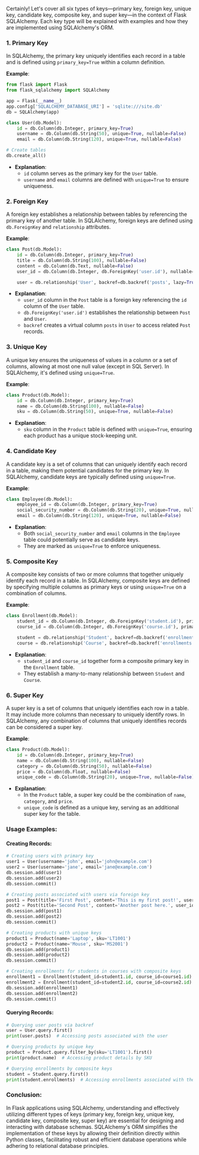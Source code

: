 Certainly! Let's cover all six types of keys—primary key, foreign key, unique key, candidate key, composite key, and super key—in the context of Flask SQLAlchemy. Each key type will be explained with examples and how they are implemented using SQLAlchemy's ORM.

### 1. Primary Key

In SQLAlchemy, the primary key uniquely identifies each record in a table and is defined using `primary_key=True` within a column definition.

**Example**:

```python
from flask import Flask
from flask_sqlalchemy import SQLAlchemy

app = Flask(__name__)
app.config['SQLALCHEMY_DATABASE_URI'] = 'sqlite:///site.db'
db = SQLAlchemy(app)

class User(db.Model):
    id = db.Column(db.Integer, primary_key=True)
    username = db.Column(db.String(50), unique=True, nullable=False)
    email = db.Column(db.String(120), unique=True, nullable=False)

# Create tables
db.create_all()
```

- **Explanation**:
  - `id` column serves as the primary key for the `User` table.
  - `username` and `email` columns are defined with `unique=True` to ensure uniqueness.

### 2. Foreign Key

A foreign key establishes a relationship between tables by referencing the primary key of another table. In SQLAlchemy, foreign keys are defined using `db.ForeignKey` and `relationship` attributes.

**Example**:

```python
class Post(db.Model):
    id = db.Column(db.Integer, primary_key=True)
    title = db.Column(db.String(100), nullable=False)
    content = db.Column(db.Text, nullable=False)
    user_id = db.Column(db.Integer, db.ForeignKey('user.id'), nullable=False)

    user = db.relationship('User', backref=db.backref('posts', lazy=True))
```

- **Explanation**:
  - `user_id` column in the `Post` table is a foreign key referencing the `id` column of the `User` table.
  - `db.ForeignKey('user.id')` establishes the relationship between `Post` and `User`.
  - `backref` creates a virtual column `posts` in `User` to access related `Post` records.

### 3. Unique Key

A unique key ensures the uniqueness of values in a column or a set of columns, allowing at most one null value (except in SQL Server). In SQLAlchemy, it's defined using `unique=True`.

**Example**:

```python
class Product(db.Model):
    id = db.Column(db.Integer, primary_key=True)
    name = db.Column(db.String(100), nullable=False)
    sku = db.Column(db.String(50), unique=True, nullable=False)
```

- **Explanation**:
  - `sku` column in the `Product` table is defined with `unique=True`, ensuring each product has a unique stock-keeping unit.

### 4. Candidate Key

A candidate key is a set of columns that can uniquely identify each record in a table, making them potential candidates for the primary key. In SQLAlchemy, candidate keys are typically defined using `unique=True`.

**Example**:

```python
class Employee(db.Model):
    employee_id = db.Column(db.Integer, primary_key=True)
    social_security_number = db.Column(db.String(20), unique=True, nullable=False)
    email = db.Column(db.String(120), unique=True, nullable=False)
```

- **Explanation**:
  - Both `social_security_number` and `email` columns in the `Employee` table could potentially serve as candidate keys.
  - They are marked as `unique=True` to enforce uniqueness.

### 5. Composite Key

A composite key consists of two or more columns that together uniquely identify each record in a table. In SQLAlchemy, composite keys are defined by specifying multiple columns as primary keys or using `unique=True` on a combination of columns.

**Example**:

```python
class Enrollment(db.Model):
    student_id = db.Column(db.Integer, db.ForeignKey('student.id'), primary_key=True)
    course_id = db.Column(db.Integer, db.ForeignKey('course.id'), primary_key=True)

    student = db.relationship('Student', backref=db.backref('enrollments', lazy=True))
    course = db.relationship('Course', backref=db.backref('enrollments', lazy=True))
```

- **Explanation**:
  - `student_id` and `course_id` together form a composite primary key in the `Enrollment` table.
  - They establish a many-to-many relationship between `Student` and `Course`.

### 6. Super Key

A super key is a set of columns that uniquely identifies each row in a table. It may include more columns than necessary to uniquely identify rows. In SQLAlchemy, any combination of columns that uniquely identifies records can be considered a super key.

**Example**:

```python
class Product(db.Model):
    id = db.Column(db.Integer, primary_key=True)
    name = db.Column(db.String(100), nullable=False)
    category = db.Column(db.String(50), nullable=False)
    price = db.Column(db.Float, nullable=False)
    unique_code = db.Column(db.String(20), unique=True, nullable=False)
```

- **Explanation**:
  - In the `Product` table, a super key could be the combination of `name`, `category`, and `price`.
  - `unique_code` is defined as a unique key, serving as an additional super key for the table.

### Usage Examples:

#### Creating Records:

```python
# Creating users with primary key
user1 = User(username='john', email='john@example.com')
user2 = User(username='jane', email='jane@example.com')
db.session.add(user1)
db.session.add(user2)
db.session.commit()

# Creating posts associated with users via foreign key
post1 = Post(title='First Post', content='This is my first post!', user_id=user1.id)
post2 = Post(title='Second Post', content='Another post here.', user_id=user2.id)
db.session.add(post1)
db.session.add(post2)
db.session.commit()

# Creating products with unique keys
product1 = Product(name='Laptop', sku='LT1001')
product2 = Product(name='Mouse', sku='MS2001')
db.session.add(product1)
db.session.add(product2)
db.session.commit()

# Creating enrollments for students in courses with composite keys
enrollment1 = Enrollment(student_id=student1.id, course_id=course1.id)
enrollment2 = Enrollment(student_id=student2.id, course_id=course2.id)
db.session.add(enrollment1)
db.session.add(enrollment2)
db.session.commit()
```

#### Querying Records:

```python
# Querying user posts via backref
user = User.query.first()
print(user.posts)  # Accessing posts associated with the user

# Querying products by unique key
product = Product.query.filter_by(sku='LT1001').first()
print(product.name)  # Accessing product details by SKU

# Querying enrollments by composite keys
student = Student.query.first()
print(student.enrollments)  # Accessing enrollments associated with the student
```

### Conclusion:

In Flask applications using SQLAlchemy, understanding and effectively utilizing different types of keys (primary key, foreign key, unique key, candidate key, composite key, super key) are essential for designing and interacting with database schemas. SQLAlchemy's ORM simplifies the implementation of these keys by allowing their definition directly within Python classes, facilitating robust and efficient database operations while adhering to relational database principles.